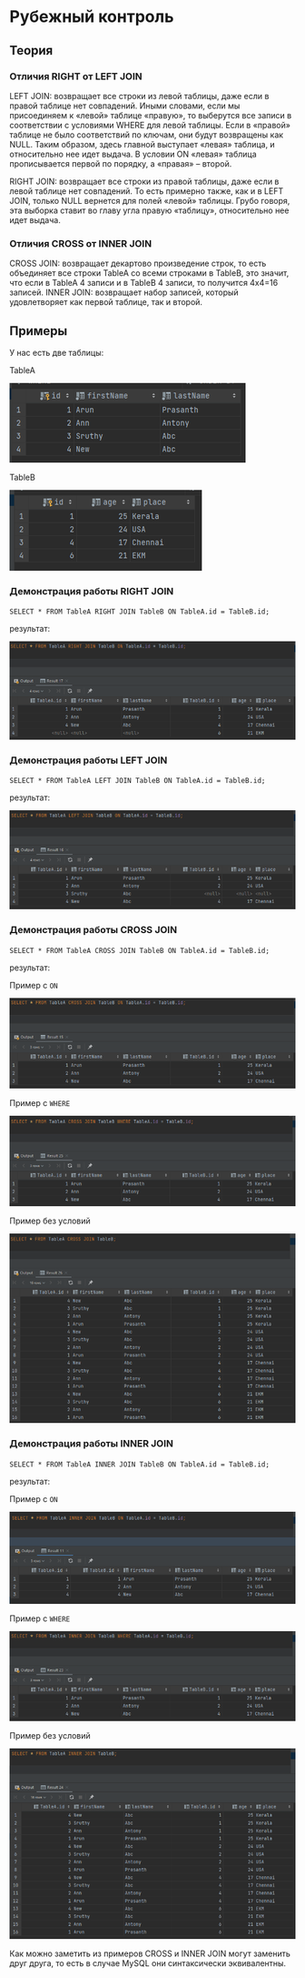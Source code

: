 # Рубежный контроль

## Теория
### Отличия RIGHT от LEFT JOIN
LEFT JOIN: возвращает все строки из левой таблицы, даже если в правой таблице нет совпадений.
Иными словами, если мы присоединяем к «левой» таблице «правую», то выберутся все записи в соответствии с условиями WHERE для левой таблицы. Если в «правой» таблице не было соответствий по ключам, они будут возвращены как NULL. Таким образом, здесь главной выступает «левая» таблица, и относительно нее идет выдача. В условии ON «левая» таблица прописывается первой по порядку, а «правая» – второй.

RIGHT JOIN: возвращает все строки из правой таблицы, даже если в левой таблице нет совпадений.
То есть примерно также, как и в LEFT JOIN, только NULL вернется для полей «левой» таблицы. Грубо говоря, эта выборка ставит во главу угла правую «таблицу», относительно нее идет выдача.

### Отличия CROSS от INNER JOIN
CROSS JOIN: возвращает декартово произведение строк, то есть объединяет все строки TableA со всеми строками в TableB, это значит, что если в TableA 4 записи и в TableB 4 записи, то получится 4х4=16 записей.
INNER JOIN: возвращает набор записей, который удовлетворяет как первой таблице, так и второй.

## Примеры
У нас есть две таблицы:

TableA

![TableA](/img/TableA.png)

TableB

![TableB](/img/TableB.png)

### Демонстрация работы RIGHT JOIN
`SELECT * FROM TableA RIGHT JOIN TableB ON TableA.id = TableB.id;`

результат:

![RIGHT_JOIN](/img/RIGHT.png)

### Демонстрация работы LEFT JOIN
`SELECT * FROM TableA LEFT JOIN TableB ON TableA.id = TableB.id;`

результат:

![LEFT_JOIN](/img/LEFT.png)

### Демонстрация работы CROSS JOIN
`SELECT * FROM TableA CROSS JOIN TableB ON TableA.id = TableB.id;`

результат:

Пример с `ON`

![CROSS_JOIN_ON](/img/CROSS_ON.png)

Пример с `WHERE`

![CROSS_JOIN_WHERE](/img/CROSS_WHERE.png)

Пример без условий

![CROSS_JOIN](/img/CROSS.png)

### Демонстрация работы INNER JOIN
`SELECT * FROM TableA INNER JOIN TableB ON TableA.id = TableB.id;`

результат:

Пример с `ON`

![INNER_JOIN_ON](/img/INNER_ON.png)

Пример с `WHERE`

![INNER_JOIN_WHERE](/img/INNER_WHERE.png)

Пример без условий

![INNER_JOIN](/img/INNER.png)

Как можно заметить из примеров CROSS и INNER JOIN могут заменить друг друга, то есть в случае MySQL они синтаксически эквивалентны.
